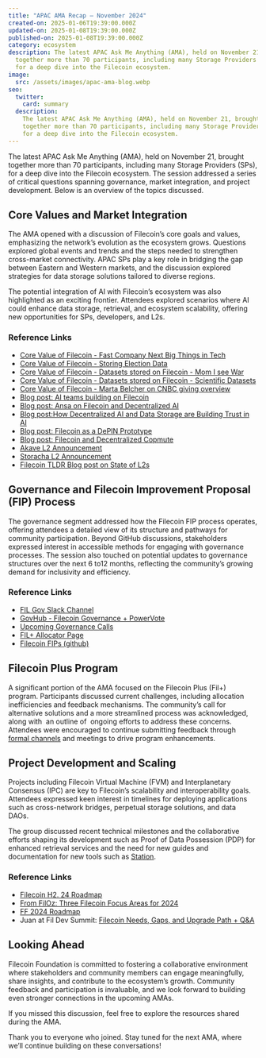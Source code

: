 ```yaml
---
title: "APAC AMA Recap – November 2024"
created-on: 2025-01-06T19:39:00.000Z
updated-on: 2025-01-08T19:39:00.000Z
published-on: 2025-01-08T19:39:00.000Z
category: ecosystem
description: The latest APAC Ask Me Anything (AMA), held on November 21, brought
  together more than 70 participants, including many Storage Providers (SPs),
  for a deep dive into the Filecoin ecosystem.
image:
  src: /assets/images/apac-ama-blog.webp
seo:
  twitter:
    card: summary
  description:
    The latest APAC Ask Me Anything (AMA), held on November 21, brought
    together more than 70 participants, including many Storage Providers (SPs),
    for a deep dive into the Filecoin ecosystem.
---
```


The latest APAC Ask Me Anything (AMA), held on November 21, brought together more than 70 participants, including many Storage Providers (SPs), for a deep dive into the Filecoin ecosystem. The session addressed a series of critical questions spanning governance, market integration, and project development. Below is an overview of the topics discussed.

## Core Values and Market Integration

The AMA opened with a discussion of Filecoin’s core goals and values, emphasizing the network’s evolution as the ecosystem grows. Questions explored global events and trends and the steps needed to strengthen cross-market connectivity. APAC SPs play a key role in bridging the gap between Eastern and Western markets, and the discussion explored strategies for data storage solutions tailored to diverse regions.

The potential integration of AI with Filecoin’s ecosystem was also highlighted as an exciting frontier. Attendees explored scenarios where AI could enhance data storage, retrieval, and ecosystem scalability, offering new opportunities for SPs, developers, and L2s.

### Reference Links

- [Core Value of Filecoin - Fast Company Next Big Things in Tech](https://www.fastcompany.com/91207410/fast-company-next-big-things-ai-data-2024)
- [Core Value of Filecoin - Storing Election Data](https://cryptonews.com/news/benefits-of-storing-election-data-on-decentralized-databases/)
- [Core Value of Filecoin - Datasets stored on Filecoin - Mom I see War](https://x.com/FilFoundation/status/1847367452981940561)
- [Core Value of Filecoin - Datasets stored on Filecoin - Scientific Datasets](https://x.com/FilFoundation/status/1852064252149768670)
- [Core Value of Filecoin - Marta Belcher on CNBC giving overview](https://www.cnbc.com/video/2024/11/05/bitcoin-jumps-to-70000-investors-await-election-results-crypto-world.html)
- [Blog post: AI teams building on Filecoin](/blog/leading-ai-projects-choose-filecoin-to-advance-ai-marking-the-networks-leading-role-as-depin-backbone-for-ai)
- [Blog post: Ansa on Filecoin and Decentralized AI](https://filecointldr.io/article/from-storage-to-intelligence-exploring-filecoins-role-in-the-ai-ecosystem)
- [Blog post:How Decentralized AI and Data Storage are Building Trust in AI](/blog/how-decentralized-ai-and-data-storage-is-building-trust-in-ai)
- [Blog post: Filecoin as a DePIN Prototype](/blog/filecoin-as-a-depin-prototype)
- [Blog post: Filecoin and Decentralized Copmute](/blog/unleashing-the-power-of-decentralized-compute-with-filecoin)
- [Akave L2 Announcement](/blog/filecoin-ecosystem-teams-unveil-l2s)
- [Storacha L2 Announcement](/blog/filecoin-ecosystem-teams-unveil-l2s)
- [Filecoin TLDR Blog post on State of L2s](https://filecointldr.io/article/state-of-l2s-on-filecoin)

## Governance and Filecoin Improvement Proposal (FIP) Process

The governance segment addressed how the Filecoin FIP process operates, offering attendees a detailed view of its structure and pathways for community participation. Beyond GitHub discussions, stakeholders expressed interest in accessible methods for engaging with governance processes. The session also touched on potential updates to governance structures over the next 6 to12 months, reflecting the community’s growing demand for inclusivity and efficiency.

### Reference Links

- [FIL Gov Slack Channel](https://filecoinproject.slack.com/?redir=%2Farchives%2FC0535S9TUUF%3Fname%3DC0535S9TUUF)
- [GovHub - Filecoin Governance + PowerVote](/governance/govhub) 
- [Upcoming Governance Calls](/governance) 
- [FIL+ Allocator Page](/filecoin-plus/allocators)
- [Filecoin FIPs (github)](https://github.com/filecoin-project/FIPs)

## Filecoin Plus Program

A significant portion of the AMA focused on the Filecoin Plus (Fil+) program. Participants discussed current challenges, including allocation inefficiencies and feedback mechanisms. The community’s call for alternative solutions and a more streamlined process was acknowledged, along with  an outline of  ongoing efforts to address these concerns. Attendees were encouraged to continue submitting feedback through [formal channels](https://join.slack.com/share/enQtODE5OTkxNzMxOTQxMC1lYjk5ZWY4NDNhNDE3NjM2OWMwYjViMTQzZjUwODA3ZDgzMTBhYmFjN2I3MDg5MzYwN2U2ODBlZWEyODYxNGUx) and meetings to drive program enhancements.

## Project Development and Scaling

Projects including Filecoin Virtual Machine (FVM) and Interplanetary Consensus (IPC) are key to Filecoin’s scalability and interoperability goals. Attendees expressed keen interest in timelines for deploying applications such as cross-network bridges, perpetual storage solutions, and data DAOs.

The group discussed recent technical milestones and the collaborative efforts shaping its development such as Proof of Data Possession (PDP) for enhanced retrieval services and the need for new guides and documentation for new tools such as [Station](https://docs.filstation.app/).

### Reference Links

- [Filecoin H2. 24 Roadmap](https://www.bitget.com/news/detail/12560604235518)
- [From FilOz: Three Filecoin Focus Areas for 2024](/digest/storage-is-just-the-start-three-focus-areas-for-the-filecoin-network-in-2024)
- [FF 2024 Roadmap](/blog/driving-widespread-filecoin-adoption-key-initiatives-and-community-involvement-in-2024)
- Juan at Fil Dev Summit: [Filecoin Needs, Gaps, and Upgrade Path + Q&A](https://youtu.be/nowUSZZ7r0g?si=Dw1ZLPMRW2JkPjFj)

## Looking Ahead

Filecoin Foundation is committed to fostering a collaborative environment where stakeholders and community members can engage meaningfully, share insights, and contribute to the ecosystem’s growth. Community  feedback and participation is invaluable, and we look forward to building even stronger connections in the upcoming AMAs.

If you missed this discussion, feel free to explore the resources shared during the AMA.

Thank you to everyone who joined. Stay tuned for the next AMA, where we’ll continue building on these conversations!
